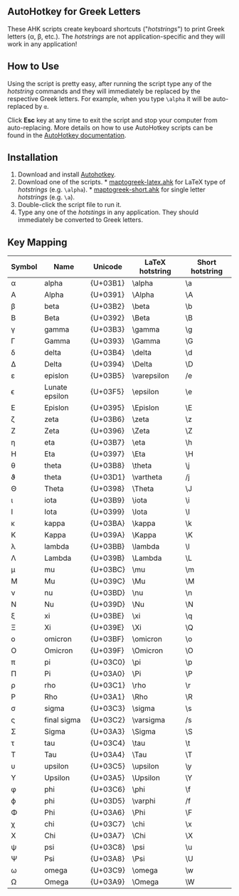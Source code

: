 ## AutoHotkey for Greek Letters

These AHK scripts create keyboard shortcuts ("*hotstrings*") to print Greek letters (α, β, etc.). The *hotstrings* are not application-specific and they will work in any application!

## How to Use
Using the script is pretty easy, after running the script type any of the *hotstring* commands  and they will immediately be replaced by the respective Greek letters. For example, when you type `\alpha` it will be auto-replaced by `α`.

Click **Esc** key at any time to exit the script and stop your computer from auto-replacing. More details on how to use AutoHotkey scripts can be found in the [AutoHotkey documentation](https://www.autohotkey.com/docs/Tutorial.htm).

## Installation

  1. Download and install [Autohotkey](https://www.autohotkey.com/download/).
  2. Download one of the scripts.
    * [maptogreek-latex.ahk](https://raw.githubusercontent.com/q2apro/ahk_greekletters/master/maptogreek-latex.ahk) for LaTeX type of *hotstrings* (e.g. `\alpha`).
    * [maptogreek-short.ahk](https://raw.githubusercontent.com/q2apro/ahk_greekletters/master/maptogreek-short.ahk) for single letter *hotstrings* (e.g. `\a`).
  3. Double-click the script file to run it.
  4. Type any one of the *hotstings* in any application. They should immediately be converted to Greek letters.

## Key Mapping
| ﻿Symbol | Name           | Unicode  | LaTeX hotstring | Short hotstring |
|--------|----------------|----------|-----------------|-----------------|
| α      | alpha          | {U+03B1} | \alpha          | \a              |
| Α      | Alpha          | {U+0391} | \Alpha          | \A              |
| β      | beta           | {U+03B2} | \beta           | \b              |
| Β      | Beta           | {U+0392} | \Beta           | \B              |
| γ      | gamma          | {U+03B3} | \gamma          | \g              |
| Γ      | Gamma          | {U+0393} | \Gamma          | \G              |
| δ      | delta          | {U+03B4} | \delta          | \d              |
| Δ      | Delta          | {U+0394} | \Delta          | \D              |
| ε      | epislon        | {U+03B5} | \varepsilon     | /e              |
| ϵ      | Lunate epsilon | {U+03F5} | \epsilon        | \e              |
| Ε      | Epislon        | {U+0395} | \Epislon        | \E              |
| ζ      | zeta           | {U+03B6} | \zeta           | \z              |
| Ζ      | Zeta           | {U+0396} | \Zeta           | \Z              |
| η      | eta            | {U+03B7} | \eta            | \h              |
| Η      | Eta            | {U+0397} | \Eta            | \H              |
| θ      | theta          | {U+03B8} | \theta          | \j              |
| ϑ      | theta          | {U+03D1} | \vartheta       | /j              |
| Θ      | Theta          | {U+0398} | \Theta          | \J              |
| ι      | iota           | {U+03B9} | \iota           | \i              |
| Ι      | Iota           | {U+0399} | \Iota           | \I              |
| κ      | kappa          | {U+03BA} | \kappa          | \k              |
| Κ      | Kappa          | {U+039A} | \Kappa          | \K              |
| λ      | lambda         | {U+03BB} | \lambda         | \l              |
| Λ      | Lambda         | {U+039B} | \Lambda         | \L              |
| μ      | mu             | {U+03BC} | \mu             | \m              |
| Μ      | Mu             | {U+039C} | \Mu             | \M              |
| ν      | nu             | {U+03BD} | \nu             | \n              |
| Ν      | Nu             | {U+039D} | \Nu             | \N              |
| ξ      | xi             | {U+03BE} | \xi             | \q              |
| Ξ      | Xi             | {U+039E} | \Xi             | \Q              |
| ο      | omicron        | {U+03BF} | \omicron        | \o              |
| Ο      | Omicron        | {U+039F} | \Omicron        | \O              |
| π      | pi             | {U+03C0} | \pi             | \p              |
| Π      | Pi             | {U+03A0} | \Pi             | \P              |
| ρ      | rho            | {U+03C1} | \rho            | \r              |
| Ρ      | Rho            | {U+03A1} | \Rho            | \R              |
| σ      | sigma          | {U+03C3} | \sigma          | \s              |
| ς      | final sigma    | {U+03C2} | \varsigma       | /s              |
| Σ      | Sigma          | {U+03A3} | \Sigma          | \S              |
| τ      | tau            | {U+03C4} | \tau            | \t              |
| Τ      | Tau            | {U+03A4} | \Tau            | \T              |
| υ      | upsilon        | {U+03C5} | \upsilon        | \y              |
| Υ      | Upsilon        | {U+03A5} | \Upsilon        | \Y              |
| φ      | phi            | {U+03C6} | \phi            | \f              |
| ϕ      | phi            | {U+03D5} | \varphi         | /f              |
| Φ      | Phi            | {U+03A6} | \Phi            | \F              |
| χ      | chi            | {U+03C7} | \chi            | \x              |
| Χ      | Chi            | {U+03A7} | \Chi            | \X              |
| ψ      | psi            | {U+03C8} | \psi            | \u              |
| Ψ      | Psi            | {U+03A8} | \Psi            | \U              |
| ω      | omega          | {U+03C9} | \omega          | \w              |
| Ω      | Omega          | {U+03A9} | \Omega          | \W              |
